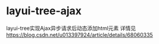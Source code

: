 # layui-tree-ajax
layui-tree实现Ajax异步请求后动态添加html元素
详情见 https://blog.csdn.net/u013397924/article/details/68060335
